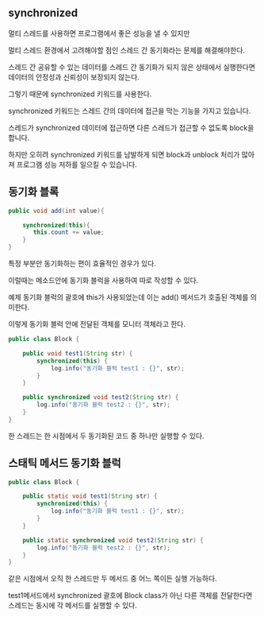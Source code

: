 ## synchronized

멀티 스레드를 사용하면 프로그램에서 좋은 성능을 낼 수 있지만

멀티 스레드 환경에서 고려해야할 점인 스레드 간 동기화라는 문제를 해결해야한다.

스레드 간 공유할 수 있는 데이터를 스레드 간 동기화가 되지 않은 상태에서 실행한다면 데이터의 안정성과 신뢰성이 보장되지 않는다.

그렇기 때문에 synchronized 키워드를 사용한다.

synchronized 키워드는 스레드 간의 데이터에 접근을 막는 기능을 가지고 있습니다.

스레드가 synchronized 데이터에 접근하면 다른 스레드가 접근할 수 없도록 block을 합니다.

하지만 오히려 synchronized 키워드를 남발하게 되면 block과 unblock 처리가 많아져 프로그램 성능 저하를 일으킬 수 있습니다.

## 동기화 블록

```java
public void add(int value){

    synchronized(this){
       this.count += value;   
    }
}
```

특정 부분만 동기화하는 편이 효율적인 경우가 있다.

이럴때는 메소드안에 동기화 블럭을 사용하여 따로 작성할 수 있다.

예제 동기화 블럭의 괄호에 this가 사용되었는데 이는 add() 메서드가 호출된 객체를 의미한다.

이렇게 동기화 블럭 안에 전달된 객체를 모니터 객체라고 한다.

```java
public class Block {

    public void test1(String str) {
        synchronized(this) {
            log.info("동기화 블럭 test1 : {}", str);
        }
    }

    public synchronized void test2(String str) {
        log.info("동기화 블럭 test2 : {}", str);
    }
}
```

한 스레드는 한 시점에서 두 동기화된 코드 중 하나만 실행할 수 있다.

## 스태틱 메서드 동기화 블럭

```java
public class Block {

    public static void test1(String str) {
        synchronized(this) {
            log.info("동기화 블럭 test1 : {}", str);
        }
    }

    public static synchronized void test2(String str) {
        log.info("동기화 블럭 test2 : {}", str);
    }
}
```

같은 시점에서 오직 한 스레드만 두 메서드 중 어느 쪽이든 실행 가능하다.

test1메서드에서 synchronized 괄호에 Block class가 아닌 다른 객체를 전달한다면 스레드는 동시에 각 메서드를 실행할 수 있다.
